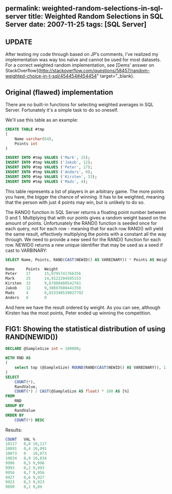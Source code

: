permalink: weighted-random-selections-in-sql-server
title: Weighted Random Selections in SQL Server
date: 2007-11-25
tags: [SQL Server]
---
## UPDATE

After testing my code through based on JP’s comments, I’ve realized my implementation was way too naïve and cannot be used for most datasets. For a correct weighted random implementation, see [Dems’ answer on StackOverflow](http://stackoverflow.com/questions/58457/random-weighted-choice-in-t-sql/454454#454454" target="_blank).

<!-- more -->

## Original (flawed) implementation

There are no built-in functions for selecting weighted averages in SQL Server. Fortunately it's a simple task to do so oneself.

We'll use this table as an example:

```sql
CREATE TABLE #tmp
(
	Name varchar(64),
	Points int
)

INSERT INTO #tmp VALUES ('Mark', 25);
INSERT INTO #tmp VALUES ('Jakob', 12);
INSERT INTO #tmp VALUES ('Peter', 17);
INSERT INTO #tmp VALUES ('Anders', 0);
INSERT INTO #tmp VALUES ('Kirsten', 33);
INSERT INTO #tmp VALUES ('Mads', 4);
```

This table represents a list of players in an arbitrary game. The more points you have, the bigger the chance of winning. It has to be weighted, meaning that the person with just 4 points may win, but is unlikely to do so.

The RAND() function in SQL Server returns a floating point number between 0 and 1. Multiplying that with our points gives a random weight based on the amount of points. Unfortunately the RAND() function is seeded once for each query, not for each row - meaning that for each row RAND() will yield the same result, effectively multiplying the points with a constant all the way through. We need to provide a new seed for the RAND() function for each row. NEWID() returns a new unique identifier that may be used as a seed if cast to VARBINARY:

```sql
SELECT Name, Points, RAND(CAST(NEWID() AS VARBINARY)) * Points AS Weight FROM #tmp ORDER BY Weight DESC

Name     Points  Weight
Peter    17      15,9795741766356
Mark     25      14,9122204505153
Kirsten  33      9,67888480542761
Jakob    12      9,38697608441358
Mads     4       0,833340539027792
Anders   0       0
```

And here we have the result ordered by weight. As you can see, although Kirsten has the most points, Peter ended up winning the competition.

## FIG1: Showing the statistical distribution of using RAND(NEWID())

```sql
DECLARE @SampleSize int = 100000;

WITH RND AS
(
	select top (@SampleSize) ROUND(RAND(CAST(NEWID() AS VARBINARY)), 1, 1) AS RandValue from sys.objects cross join sys.columns
)
SELECT
	COUNT(*),
	RandValue,
	COUNT(*) / CAST(@SampleSize AS float) * 100 AS [%]
FROM
	RND
GROUP BY
	RandValue
ORDER BY
	COUNT(*) DESC
```

Results:

```sql
COUNT	VAL	%
10117	0,8	10,117
10091	0,4	10,091
10073	0	10,073
10034	0,9	10,034
9996	0,5	9,996
9993	0,2	9,993
9956	0,7	9,956
9927	0,6	9,927
9923	0,3	9,923
9890	0,1	9,89
```
